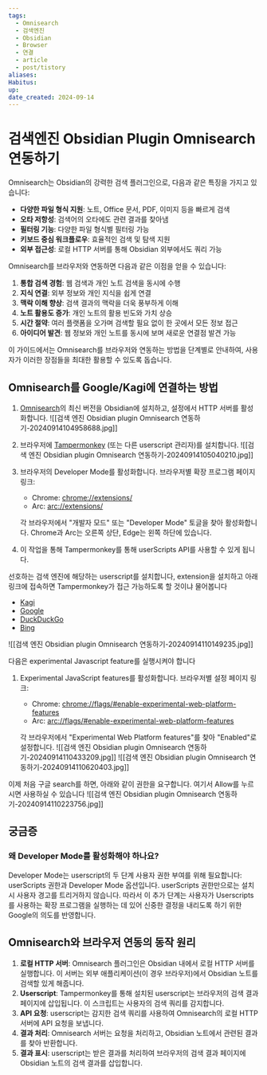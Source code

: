 ```yaml
---
tags:
  - Omnisearch
  - 검색엔진
  - Obsidian
  - Browser
  - 연결
  - article
  - post/tistory
aliases: 
Habitus: 
up: 
date_created: 2024-09-14
---
```

# 검색엔진 Obsidian Plugin Omnisearch 연동하기

Omnisearch는 Obsidian의 강력한 검색 플러그인으로, 다음과 같은 특징을 가지고 있습니다:

- **다양한 파일 형식 지원**: 노트, Office 문서, PDF, 이미지 등을 빠르게 검색
- **오타 저항성**: 검색어의 오타에도 관련 결과를 찾아냄
- **필터링 기능**: 다양한 파일 형식별 필터링 가능
- **키보드 중심 워크플로우**: 효율적인 검색 및 탐색 지원
- **외부 접근성**: 로컬 HTTP 서버를 통해 Obsidian 외부에서도 쿼리 가능


Omnisearch를 브라우저와 연동하면 다음과 같은 이점을 얻을 수 있습니다:

1. **통합 검색 경험**: 웹 검색과 개인 노트 검색을 동시에 수행
2. **지식 연결**: 외부 정보와 개인 지식을 쉽게 연결
3. **맥락 이해 향상**: 검색 결과의 맥락을 더욱 풍부하게 이해
4. **노트 활용도 증가**: 개인 노트의 활용 빈도와 가치 상승
5. **시간 절약**: 여러 플랫폼을 오가며 검색할 필요 없이 한 곳에서 모든 정보 접근
6. **아이디어 발견**: 웹 정보와 개인 노트를 동시에 보며 새로운 연결점 발견 가능

이 가이드에서는 Omnisearch를 브라우저와 연동하는 방법을 단계별로 안내하여, 사용자가 이러한 장점들을 최대한 활용할 수 있도록 돕습니다.

## Omnisearch를 Google/Kagi에 연결하는 방법

1. [Omnisearch](https://obsidian.md/plugins?search=Omnisearch)의 최신 버전을 Obsidian에 설치하고, 설정에서 HTTP 서버를 활성화합니다.
   ![[검색 엔진 Obsidian plugin Omnisearch 연동하기-20240914104958688.jpg]]

2. 브라우저에 [Tampermonkey](https://www.tampermonkey.net/) (또는 다른 userscript 관리자)를 설치합니다.
   ![[검색 엔진 Obsidian plugin Omnisearch 연동하기-20240914105040210.jpg]]

1. 브라우저의 Developer Mode를 활성화합니다. 브라우저별 확장 프로그램 페이지 링크:
   - Chrome: [chrome://extensions/](chrome://extensions/)
   - Arc: [arc://extensions/](arc://extensions/)

   각 브라우저에서 "개발자 모드" 또는 "Developer Mode" 토글을 찾아 활성화합니다. Chrome과 Arc는 오른쪽 상단, Edge는 왼쪽 하단에 있습니다.

4. 이 작업을 통해 Tampermonkey를 통해 userScripts API를 사용할 수 있게 됩니다.

선호하는 검색 엔진에 해당하는 userscript를 설치합니다, extension을 설치하고 아래 링크에 접속하면 Tampermonkey가 접근 가능하도록 할 것이냐 물어봅니다
- [Kagi](https://github.com/scambier/userscripts/raw/master/dist/obsidian-omnisearch-kagi.user.js)
- [Google](https://github.com/scambier/userscripts/raw/master/dist/obsidian-omnisearch-google.user.js)
- [DuckDuckGo](https://github.com/scambier/userscripts/raw/master/dist/obsidian-omnisearch-ddg.user.js)
- [Bing](https://github.com/scambier/userscripts/raw/master/dist/obsidian-omnisearch-bing.user.js)


![[검색 엔진 Obsidian plugin Omnisearch 연동하기-20240914110149235.jpg]]

다음은 experimental Javascript feature를 실행시켜야 합니다

1. Experimental JavaScript features를 활성화합니다. 브라우저별 설정 페이지 링크:
   - Chrome: [chrome://flags/#enable-experimental-web-platform-features](chrome://flags)
   - Arc: [arc://flags/#enable-experimental-web-platform-features](arc://flags)

   각 브라우저에서 "Experimental Web Platform features"를 찾아 "Enabled"로 설정합니다.
![[검색 엔진 Obsidian plugin Omnisearch 연동하기-20240914110433209.jpg]]
![[검색 엔진 Obsidian plugin Omnisearch 연동하기-20240914110620403.jpg]]

이제 처음 구글 search를 하면, 아래와 같이 권한을 요구합니다. 여기서 Allow를 누르시면 사용하실 수 있습니다
![[검색 엔진 Obsidian plugin Omnisearch 연동하기-20240914110223756.jpg]]

## 궁금증
### 왜 Developer Mode를 활성화해야 하나요?

Developer Mode는 userscript의 두 단계 사용자 권한 부여를 위해 필요합니다: userScripts 권한과 Developer Mode 옵션입니다. userScripts 권한만으로는 설치 시 사용자 경고를 트리거하지 않습니다. 따라서 이 추가 단계는 사용자가 Userscripts를 사용하는 확장 프로그램을 실행하는 데 있어 신중한 결정을 내리도록 하기 위한 Google의 의도를 반영합니다.

## Omnisearch와 브라우저 연동의 동작 원리

1. **로컬 HTTP 서버**: Omnisearch 플러그인은 Obsidian 내에서 로컬 HTTP 서버를 실행합니다. 이 서버는 외부 애플리케이션(이 경우 브라우저)에서 Obsidian 노트를 검색할 있게 해줍니다.
2. **Userscript**: Tampermonkey를 통해 설치된 userscript는 브라우저의 검색 결과 페이지에 삽입됩니다. 이 스크립트는 사용자의 검색 쿼리를 감지합니다.
3. **API 요청**: userscript는 감지한 검색 쿼리를 사용하여 Omnisearch의 로컬 HTTP 서버에 API 요청을 보냅니다.
4. **결과 처리**: Omnisearch 서버는 요청을 처리하고, Obsidian 노트에서 관련된 결과를 찾아 반환합니다.
5. **결과 표시**: userscript는 받은 결과를 처리하여 브라우저의 검색 결과 페이지에 Obsidian 노트의 검색 결과를 삽입합니다.
